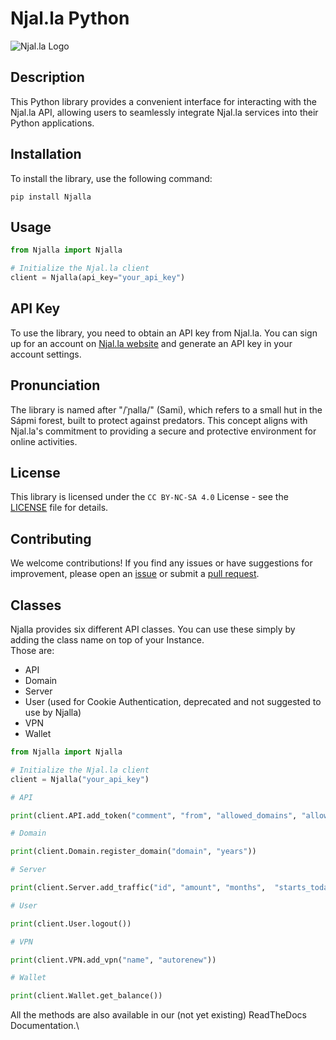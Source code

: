 # Njal.la Python

![Njal.la Logo](njalla.svg)

## Description

This Python library provides a convenient interface for interacting with the Njal.la API, allowing users to seamlessly integrate Njal.la services into their Python applications.

## Installation

To install the library, use the following command:

```
pip install Njalla
```

## Usage

```python
from Njalla import Njalla

# Initialize the Njal.la client
client = Njalla(api_key="your_api_key")
```

## API Key

To use the library, you need to obtain an API key from Njal.la.
You can sign up for an account on [Njal.la website](https://njal.la/) and generate an API key in your account settings.

## Pronunciation

The library is named after "/ˈɲalla/" (Sami),
which refers to a small hut in the Sápmi forest, built to protect against predators.
This concept aligns with Njal.la's commitment to providing a secure and protective environment for online activities.

## License

This library is licensed under the `CC BY-NC-SA 4.0` License - see the [LICENSE](LICENSE) file for details.

## Contributing

We welcome contributions!
If you find any issues or have suggestions for improvement,
please open an [issue](https://github.com/DevCa-IO/Njalla/issues)
or submit a [pull request](https://github.com/DevCa-IO/Njalla/pulls).


## Classes

Njalla provides six different API classes.
You can use these simply by adding the class name on top of your Instance.\
Those are:
- API
- Domain
- Server
- User (used for Cookie Authentication, deprecated and not suggested to use by Njalla)
- VPN
- Wallet


```python
from Njalla import Njalla

# Initialize the Njal.la client
client = Njalla("your_api_key")

# API

print(client.API.add_token("comment", "from", "allowed_domains", "allowed_servers", "allowed_methods", "allowed_types", "acme")

# Domain

print(client.Domain.register_domain("domain", "years"))

# Server

print(client.Server.add_traffic("id", "amount", "months",  "starts_today"))

# User

print(client.User.logout())

# VPN

print(client.VPN.add_vpn("name", "autorenew"))

# Wallet

print(client.Wallet.get_balance())
```

All the methods are also available in our (not yet existing) ReadTheDocs Documentation.\